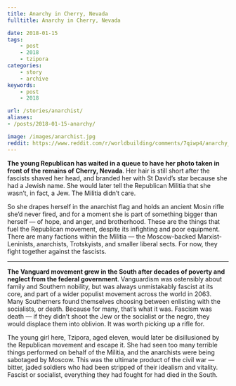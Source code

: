 ```yaml
---
title: Anarchy in Cherry, Nevada
fulltitle: Anarchy in Cherry, Nevada

date: 2018-01-15
tags:
    - post
    - 2018
    - tzipora
categories:
    - story
    - archive
keywords:
    - post
    - 2018

url: /stories/anarchist/
aliases:
- /posts/2018-01-15-anarchy/

image: /images/anarchist.jpg
reddit: https://www.reddit.com/r/worldbuilding/comments/7qiwp4/anarchy_in_cherry_nevada/
---
```


**The young Republican has waited in a queue to have her photo taken in front of the remains of Cherry, Nevada**. Her hair is still short after the fascists shaved her head, and branded her with St David’s star because she had a Jewish name. She would later tell the Republican Militia that she wasn’t, in fact, a Jew. The Militia didn’t care.

So she drapes herself in the anarchist flag and holds an ancient Mosin rifle she’d never fired, and for a moment she is part of something bigger than herself  —  of hope, and anger, and brotherhood. These are the things that fuel the Republican movement, despite its infighting and poor equipment. There are many factions within the Militia  —  the Moscow-backed Marxist-Leninists, anarchists, Trotskyists, and smaller liberal sects. For now, they fight together against the fascists.

*****

**The Vanguard movement grew in the South after decades of poverty and neglect from the federal government**. Vanguardism was ostensibly about family and Southern nobility, but was always unmistakably fascist at its core, and part of a wider populist movement across the world in 2063. Many Southerners found themselves choosing between enlisting with the socialists, or death. Because for many, that’s what it was. Fascism was death  —  if they didn’t shoot the Jew or the socialist or the negro, they would displace them into oblivion. It was worth picking up a rifle for.

The young girl here, Tzipora, aged eleven, would later be disillusioned by the Republican movement and escape it. She had seen too many terrible things performed on behalf of the Militia, and the anarchists were being sabotaged by Moscow. This was the ultimate product of the civil war  —  bitter, jaded soldiers who had been stripped of their idealism and vitality. Fascist or socialist, everything they had fought for had died in the South.
